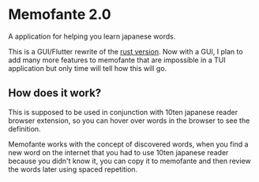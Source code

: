 # Memofante 2.0

A application for helping you learn japanese words.

This is a GUI/Flutter rewrite of the [rust version](https://github.com/coffeeispower/memofante). Now with a GUI, I plan to add many more features to memofante that are impossible in a TUI application but only time will tell how this will go.

## How does it work?

This is supposed to be used in conjunction with 10ten japanese reader browser extension, so you can hover over words in the browser to see the definition.

Memofante works with the concept of discovered words, when you find a new word on the internet that you had to use 10ten japanese reader because you didn't know it, you can copy it to memofante and then review the words later using spaced repetition.
